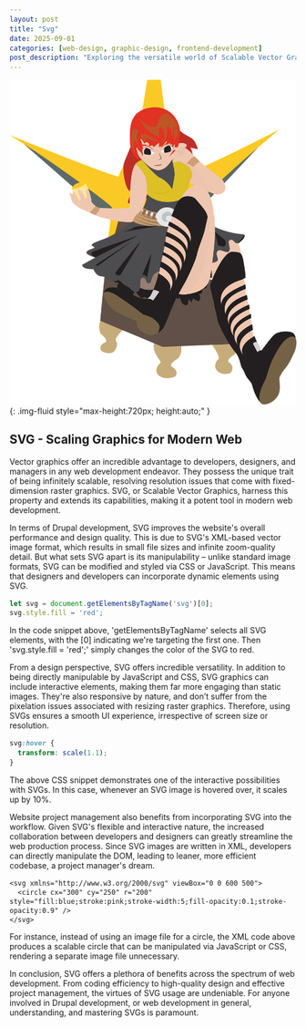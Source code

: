 ```yaml
---
layout: post
title: "Svg"
date: 2025-09-01
categories: [web-design, graphic-design, frontend-development]
post_description: "Exploring the versatile world of Scalable Vector Graphics (SVG), this article delves into its importance, how to create and manipulate SVGs, and its implementation in modern web and graphic design."
---
```


![Image](/assets/g837ab491d2ac14aebef3e1176e96f28c9967391e9c4dd69b06cba09fac067bb98b817c8a9c07c41fd0070c1215a4bac226d634d843108f6dc135dcbd70ea2183_1280.png){: .img-fluid style="max-height:720px; height:auto;" }

## SVG - Scaling Graphics for Modern Web

Vector graphics offer an incredible advantage to developers, designers, and managers in any web development endeavor. They possess the unique trait of being infinitely scalable, resolving resolution issues that come with fixed-dimension raster graphics. SVG, or Scalable Vector Graphics, harness this property and extends its capabilities, making it a potent tool in modern web development.

In terms of Drupal development, SVG improves the website's overall performance and design quality. This is due to SVG's XML-based vector image format, which results in small file sizes and infinite zoom-quality detail. But what sets SVG apart is its manipulability – unlike standard image formats, SVG can be modified and styled via CSS or JavaScript. This means that designers and developers can incorporate dynamic elements using SVG.

```javascript
let svg = document.getElementsByTagName('svg')[0];
svg.style.fill = 'red';
```
In the code snippet above, 'getElementsByTagName' selects all SVG elements, with the [0] indicating we're targeting the first one. Then 'svg.style.fill = 'red';' simply changes the color of the SVG to red.

From a design perspective, SVG offers incredible versatility. In addition to being directly manipulable by JavaScript and CSS, SVG graphics can include interactive elements, making them far more engaging than static images. They're also responsive by nature, and don’t suffer from the pixelation issues associated with resizing raster graphics. Therefore, using SVGs ensures a smooth UI experience, irrespective of screen size or resolution.

```CSS
svg:hover {
  transform: scale(1.1);
}
```
The above CSS snippet demonstrates one of the interactive possibilities with SVGs. In this case, whenever an SVG image is hovered over, it scales up by 10%.

Website project management also benefits from incorporating SVG into the workflow. Given SVG's flexible and interactive nature, the increased collaboration between developers and designers can greatly streamline the web production process. Since SVG images are written in XML, developers can directly manipulate the DOM, leading to leaner, more efficient codebase, a project manager's dream.

```markup
<svg xmlns="http://www.w3.org/2000/svg" viewBox="0 0 600 500">
  <circle cx="300" cy="250" r="200" style="fill:blue;stroke:pink;stroke-width:5;fill-opacity:0.1;stroke-opacity:0.9" />
</svg>
```
For instance, instead of using an image file for a circle, the XML code above produces a scalable circle that can be manipulated via JavaScript or CSS, rendering a separate image file unnecessary.

In conclusion, SVG offers a plethora of benefits across the spectrum of web development. From coding efficiency to high-quality design and effective project management, the virtues of SVG usage are undeniable. For anyone involved in Drupal development, or web development in general, understanding, and mastering SVGs is paramount.
